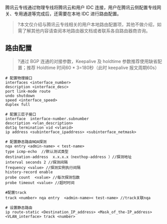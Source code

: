 腾讯云专线通过物理专线将腾讯云和用户 IDC 连接，用户在腾讯云侧配置专线网关、专用通道等完成后，还需要在本地 IDC 进行路由配置。
>?本文仅介绍与腾讯云专线相关的用户本地路由配置项，其他不做介绍，如需了解其他内容请查阅本地路由器文档或者联系各自路由器商咨询。
>

## 路由配置
>?通过 BGP 连通的对接参数，Keepalive 及 holdtime 参数推荐使用缺省配置；推荐 Holdtime 时间60 * 3=180秒（此时 keepalive 报文周期60s）
>
``` 
# 配置物理接口
interfaces <interface_number>
description <interface_desc>
port link-mode route
undo shutdown
speed <interface_speed>
duplex full

# 配置三层子接口
interface  interface-number.subnumber
description <vlan_description>
dot1q termination vid <vlanid>
ip address <subinterface_ipaddress> <subinterface_netmask>

# 配置静态路由NQA探测
nqa entry <admin-name> < test-name>
type icmp-echo  //默认测试类型
destination-address  x.x.x.x（nexthop-address ）//探测地址
interval seconds 2 //探测间隔
frequency <value> //探测实例执行间隔
history-record enable
probe count  <value> //每次探测包数
probe timeout <value> //超时时间 

#配置track 
track <number> nqa entry  <admin-name>< test-name> //track关联nqa

# 设置静态路由
ip route-static <Destination_IP_address> <Mask_of_the-IP_address> <VLAN_interface> track <number> 

```
